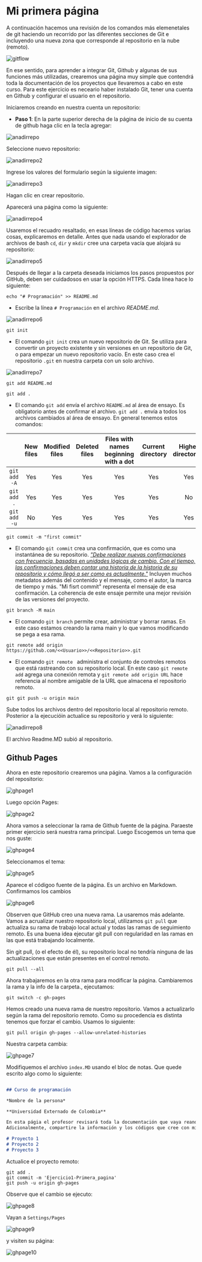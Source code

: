 # Mi primera página

A continuación hacemos una revisión de los comandos más elemenetales de git haciendo un recorrido por las diferentes secciones de Git e incluyendo una nueva zona que corresponde al repositorio en la nube (remoto).

![gitflow](images/gitversion.png)


En ese sentido, para aprender a integrar Git, Github y algunas de sus funciones más utilizadas, crearemos una página muy simple que contendrá toda la documentación de los proyectos que llevaremos a cabo en este curso. Para este ejercicio es neceario haber instalado Git, tener una cuenta en Github y configurar el usuario en el repositorio. 

Iniciaremos creando en nuestra cuenta un repositorio:

* **Paso 1**: En la parte superior derecha de la página de inicio de su cuenta de github haga clic en la tecla agregar:


![anadirrepo](images/arepo1.png)

Seleccione nuevo repositorio:

![anadirrepo2](images/arepo2.png)

Ingrese los valores del formulario según la siguiente imagen:

![anadirrepo3](images/arepo3.png)

Hagan clic en crear repositorio.

Aparecerá una página como la siguiente:

![anadirrepo4](images/arepo4.png)

Usaremos el recuadro resaltado, en esas líneas de código hacemos varias cosas, explicaremos en detalle. Antes que nada usando el explorador de archivos de bash `cd`, `dir` y `mkdir` cree una carpeta vacía que alojará su repositorio:

![anadirrepo5](images/arepo5.png)

Después de llegar a la carpeta deseada iniciamos los pasos propuestos por GitHub, deben ser cuidadosos en usar la opción HTTPS. Cada línea hace lo siguiente:


```
echo "# Programación" >> README.md
```

- Escribe la línea `# Programación` en el archivo *README.md*.

![anadirrepo6](images/arepo6.png)

```
git init
```

- El comando `git init` crea un nuevo repositorio de Git. Se utiliza para convertir un proyecto existente y sin versiones en un repositorio de Git, o para empezar un nuevo repositorio vacío. En este caso crea el repositorio `.git` en nuestra carpeta con un solo archivo.

![anadirrepo7](images/arepo7.png)

```
git add README.md
```

```
git add .
```

- El comando `git add`  envía el archivo `README.md` al área de ensayo. Es obligatorio antes de confirmar el archivo. `git add .` envía a todos los archivos cambiados al área de ensayo. En general tenemos estos comandos:


||New files|Modified files|Deleted files|Files with names beginning with a dot|Current directory|Higher directories|
|:--:|:--:|:--:|:--:|:--:|:--:|:--:|
|`git add -A`|Yes|Yes|Yes|Yes|Yes|Yes|
|`git add .`|Yes|Yes|Yes|Yes|Yes|No|
|`git add -u`|No|Yes|Yes|Yes|Yes|Yes|

```
git commit -m "first commit"
```

- El comando `git commit` crea una confirmación, que es como una instantánea de su repositorio.  [*"Debe realizar nuevas confirmaciones con frecuencia, basadas en unidades lógicas de cambio. Con el tiempo, las confirmaciones deben contar una historia de la historia de su repositorio y cómo llegó a ser como es actualmente."*](https://github.com/git-guides/git-commit)
    Incluyen muchos metadatos además del contenido y el mensaje, como el autor, la marca de tiempo y más. "Mi fisrt commit" representa el mensaje de esa confirmación. La coherencia de este ensaje permite una mejor revisión de las versiones del proyecto.
    

```
git branch -M main
```

- El comando `git branch` permite crear, administrar y borrar ramas. En este caso estamos creando la rama main y lo que vamos modificando se pega a esa rama.

```
git remote add origin https://github.com/<<Usuario>>/<<Repositorio>>.git
```

- El comando `git remote `  administra el conjunto de controles remotos que está rastreando con su repositorio local. En este caso `git remote add` agrega una conexión remota y `git remote add origin URL` hace referencia al nombre amigable de la URL que almacena el repositorio remoto. 

```
git git push -u origin main
```

Sube todos los archivos dentro del repositorio local al repositorio remoto. Posterior a la ejecucióin actualice su repositorio y verá lo siguiente:

![anadirrepo8](images/arepo8.png)

El archivo Readme.MD subió al repositorio.

## Github Pages

Ahora en este repositorio crearemos una página. Vamos a la configuración del repositorio:

![ghpage1](images/ghpage1.png)

Luego opción Pages:

![ghpage2](images/ghpage3.png)

Ahora vamos a seleccionar la rama de Github fuente de la página. Paraeste primer ejercicio será nuestra rama principal. Luego Escogemos un tema que nos guste:

![ghpage4](images/ghpage4.png)

Seleccionamos el tema:

![ghpage5](images/ghpage5.png)

Aparece el códigoo fuente de la página. Es un archivo en Markdown. Confirmamos los cambios

![ghpage6](images/ghpage6.png)

Observen que GitHub creo una nueva rama. La usaremos más adelante. Vamos a acrualizar nuestro repositorio local, utilizamos `git pull`  que actualiza su rama de trabajo local actual y todas las ramas de seguimiento remoto. Es una buena idea ejecutar git pull con regularidad en las ramas en las que está trabajando localmente.

Sin git pull, (o el efecto de él), su repositorio local no tendría ninguna de las actualizaciones que están presentes en el control remoto.

```
git pull --all

```

Ahora trabajaremos en la otra rama para modificar la página. Cambiaremos la rama y la info de la carpeta., ejecutamos:


```
git switch -c gh-pages

```

Hemos creado una nueva rama de nuestro repositorio. Vamos a actualizarlo según la rama del repositorio remoto. Como su procedencia es distinta tenemos que forzar el cambio. Usamos lo siguiente:




```
git pull origin gh-pages --allow-unrelated-histories
```

Nuestra carpeta cambia:

![ghpage7](images/ghpage7.png)


Modifiquemos el archivo ```index.MD``` usando el bloc de notas. Que quede escrito algo como lo siguiente:


```Markdown

## Curso de programación

*Nombre de la persona*

**Universidad Externado de Colombia**

En esta págia el profesor revisará toda la documentación que vaya reando para los proyectos que generaré en el curso. 
Adicionalmente, compartire la información y los códigos que cree con mis compañeros para ayudarnos en este arduo camino que iniciamos.

# Proyecto 1
# Proyecto 2
# Proyecto 3

``` 
Actualice el proyecto remoto:
```
git add .
git commit -m 'Ejercicio1-Primera_pagina'
git push -u origin gh-pages

```

Observe que el cambio se ejecuto:

![ghpage8](images/ghpage8.png)

Vayan a ``Settings/Pages``

![ghpage9](images/ghpage9.png)

y visiten su página:

![ghpage10](images/ghpage10.png)